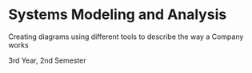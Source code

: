 # Systems Modeling and Analysis
Creating diagrams using different tools to describe the way a Company works

3rd Year, 2nd Semester
